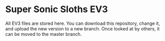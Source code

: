 # Super Sonic Sloths EV3
All EV3 files are stored here. You can download this repository, change it, and upload the new version to a new branch. Once looked at by others, it can be moved to the master branch.
